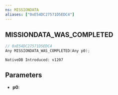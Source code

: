 ```yaml
---
ns: MISSIONDATA
aliases: ["0xE54DC27571D5EDC4"]
---
```

## MISSIONDATA_WAS_COMPLETED

```c
// 0xE54DC27571D5EDC4
Any MISSIONDATA_WAS_COMPLETED(Any p0);
```

```
NativeDB Introduced: v1207
```

## Parameters
* **p0**:
